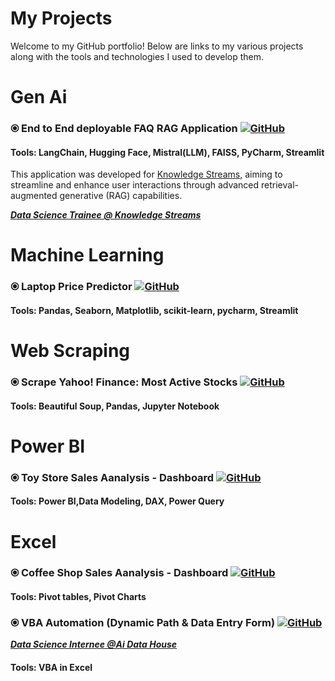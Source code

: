 # My Projects
Welcome to my GitHub portfolio! Below are links to my various projects along with the tools and technologies I used to develop them.

# Gen Ai
### ⦿ End to End deployable **FAQ RAG Application** [![GitHub](https://img.shields.io/badge/GitHub-Repository-blue?logo=github)](https://github.com/maryamfarooq13/FAQ-RAG-Application)
#### Tools: LangChain, Hugging Face, Mistral(LLM), FAISS, PyCharm, Streamlit
This application was developed for [Knowledge Streams](https://knowledge.tech/), aiming to streamline and enhance user interactions through advanced retrieval-augmented generative (RAG) capabilities.

[**_Data Science Trainee @ Knowledge Streams_**](https://knowledgestreams.com/)

# Machine Learning
### ⦿ Laptop Price Predictor [![GitHub](https://img.shields.io/badge/GitHub-Repository-blue?logo=github)](https://github.com/maryamfarooq13/Laptop-Price-Predictor)
#### Tools: Pandas, Seaborn, Matplotlib, scikit-learn, pycharm, Streamlit

# Web Scraping
### ⦿ Scrape Yahoo! Finance: Most Active Stocks [![GitHub](https://img.shields.io/badge/GitHub-Repository-blue?logo=github)](https://github.com/maryamfarooq13/Scraping-Yahoo-Finance-Stock-data)
#### Tools: Beautiful Soup, Pandas, Jupyter Notebook

# Power BI
### ⦿ Toy Store Sales Aanalysis - Dashboard [![GitHub](https://img.shields.io/badge/GitHub-Repository-blue?logo=github)](https://github.com/maryamfarooq13/Power-BI-Sales-Analysis)
#### Tools: Power BI,Data Modeling, DAX, Power Query

# Excel
### ⦿ Coffee Shop Sales Aanalysis - Dashboard [![GitHub](https://img.shields.io/badge/GitHub-Repository-blue?logo=github)](https://github.com/maryamfarooq13/Excel-Sales-Dashboard)
#### Tools: Pivot tables, Pivot Charts

### ⦿ VBA Automation (Dynamic Path & Data Entry Form) [![GitHub](https://img.shields.io/badge/GitHub-Repository-blue?logo=github)](https://github.com/maryamfarooq13/Excel-VBA-Automation) 
[**_Data Science Internee @Ai Data House_**](https://aidatahouse.com/)
#### Tools: VBA in Excel
